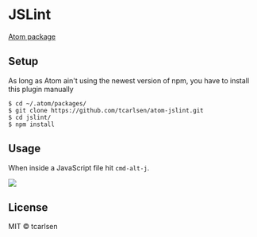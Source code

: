 # JSLint

[Atom package](https://atom.io/packages/jslint)

## Setup

As long as Atom ain't using the newest version of npm, you have to install this plugin manually

```
$ cd ~/.atom/packages/
$ git clone https://github.com/tcarlsen/atom-jslint.git
$ cd jslint/
$ npm install
```

## Usage

When inside a JavaScript file hit `cmd-alt-j`.

![](https://dl.dropboxusercontent.com/u/2714001/jslint.gif)

## License

MIT © tcarlsen
